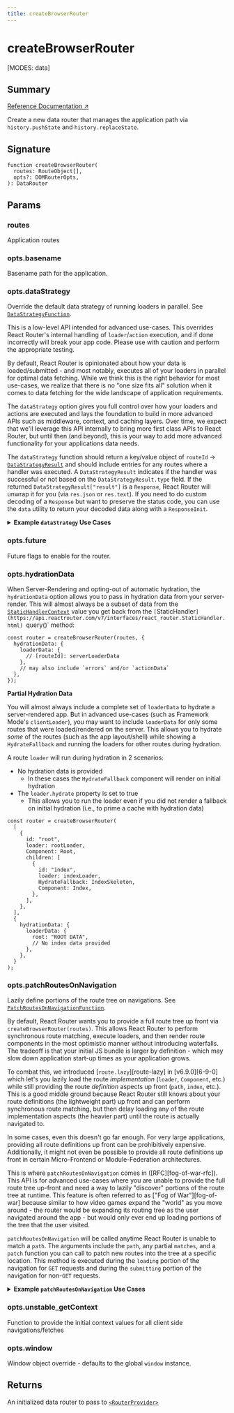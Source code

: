 ```yaml
---
title: createBrowserRouter
---
```


# createBrowserRouter

<!--
⚠️ ⚠️ IMPORTANT ⚠️ ⚠️ 

Thank you for helping improve our documentation!

This file is auto-generated from the JSDoc comments in the source
code, so please edit the JSDoc comments in the file below and this
file will be re-generated once those changes are merged.

https://github.com/remix-run/react-router/blob/main/packages/react-router/lib/dom/lib.tsx
-->

[MODES: data]

## Summary

[Reference Documentation ↗](https://api.reactrouter.com/v7/functions/react_router.createBrowserRouter.html)

Create a new data router that manages the application path via `history.pushState`
and `history.replaceState`.

## Signature

```tsx
function createBrowserRouter(
  routes: RouteObject[],
  opts?: DOMRouterOpts,
): DataRouter
```

## Params

### routes

Application routes

### opts.basename

Basename path for the application.

### opts.dataStrategy

Override the default data strategy of running loaders in parallel.
See [`DataStrategyFunction`](https://api.reactrouter.com/v7/interfaces/react_router.DataStrategyFunction.html).

<docs-warning>This is a low-level API intended for advanced use-cases. This
overrides React Router's internal handling of `loader`/`action` execution,
and if done incorrectly will break your app code. Please use with caution
and perform the appropriate testing.</docs-warning>

By default, React Router is opinionated about how your data is loaded/submitted -
and most notably, executes all of your loaders in parallel for optimal data
fetching. While we think this is the right behavior for most use-cases, we
realize that there is no "one size fits all" solution when it comes to data
fetching for the wide landscape of application requirements.

The `dataStrategy` option gives you full control over how your loaders and
actions are executed and lays the foundation to build in more advanced APIs
such as middleware, context, and caching layers. Over time, we expect that
we'll leverage this API internally to bring more first class APIs to React
Router, but until then (and beyond), this is your way to add more advanced
functionality for your applications data needs.

The `dataStrategy` function should return a key/value object of
`routeId` -> [`DataStrategyResult`](https://api.reactrouter.com/v7/interfaces/react_router.DataStrategyResult.html) and should include entries for any routes
where a handler was executed. A `DataStrategyResult` indicates if the handler
was successful or not based on the `DataStrategyResult.type` field. If the
returned `DataStrategyResult["result"]` is a `Response`, React Router will
unwrap it for you (via `res.json` or `res.text`). If you need to do custom
decoding of a `Response` but want to preserve the status code, you can use
the `data` utility to return your decoded data along with a `ResponseInit`.

<details>
<summary><b>Example <code>dataStrategy</code> Use Cases</b></summary>

**Adding logging**

In the simplest case, let's look at hooking into this API to add some logging
for when our route loaders/actions execute:

```ts
let router = createBrowserRouter(routes, {
  async dataStrategy({ request, matches }) {
    const matchesToLoad = matches.filter((m) => m.shouldLoad);
    const results = {};
    await Promise.all(
      matchesToLoad.map(async (match) => {
        console.log(`Processing ${match.route.id}`);
        results[match.route.id] = await match.resolve();;
      })
    );
    return results;
  },
});
```

**Middleware**

Let's define a middleware on each route via `handle` and call middleware
sequentially first, then call all loaders in parallel - providing any data
made available via the middleware:

```ts
const routes = [
  {
    id: "parent",
    path: "/parent",
    loader({ request }, context) {
       // ...
    },
    handle: {
      async middleware({ request }, context) {
        context.parent = "PARENT MIDDLEWARE";
      },
    },
    children: [
      {
        id: "child",
        path: "child",
        loader({ request }, context) {
          // ...
        },
        handle: {
          async middleware({ request }, context) {
            context.child = "CHILD MIDDLEWARE";
          },
        },
      },
    ],
  },
];

let router = createBrowserRouter(routes, {
  async dataStrategy({ request, params, matches }) {
    // Run middleware sequentially and let them add data to `context`
    let context = {};
    for (const match of matches) {
      if (match.route.handle?.middleware) {
        await match.route.handle.middleware(
          { request, params },
          context
        );
      }
    }

    // Run loaders in parallel with the `context` value
    let matchesToLoad = matches.filter((m) => m.shouldLoad);
    let results = await Promise.all(
      matchesToLoad.map((match, i) =>
        match.resolve((handler) => {
          // Whatever you pass to `handler` will be passed as the 2nd parameter
          // to your loader/action
          return handler(context);
        })
      )
    );
    return results.reduce(
      (acc, result, i) =>
        Object.assign(acc, {
          [matchesToLoad[i].route.id]: result,
        }),
      {}
    );
  },
});
```

**Custom Handler**

It's also possible you don't even want to define a loader implementation at
the route level. Maybe you want to just determine the routes and issue a single
GraphQL request for all of your data? You can do that by setting your
`route.loader=true` so it qualifies as "having a loader", and then store GQL
fragments on `route.handle`:

```ts
const routes = [
  {
    id: "parent",
    path: "/parent",
    loader: true,
    handle: {
      gql: gql`
        fragment Parent on Whatever {
          parentField
        }
      `,
    },
    children: [
      {
        id: "child",
        path: "child",
        loader: true,
        handle: {
          gql: gql`
            fragment Child on Whatever {
              childField
            }
          `,
        },
      },
    ],
  },
];

let router = createBrowserRouter(routes, {
  async dataStrategy({ request, params, matches }) {
    // Compose route fragments into a single GQL payload
    let gql = getFragmentsFromRouteHandles(matches);
    let data = await fetchGql(gql);
    // Parse results back out into individual route level `DataStrategyResult`'s
    // keyed by `routeId`
    let results = parseResultsFromGql(data);
    return results;
  },
});
```
</details>

### opts.future

Future flags to enable for the router.

### opts.hydrationData

When Server-Rendering and opting-out of automatic hydration, the `hydrationData`
option allows you to pass in hydration data from your server-render. This will
almost always be a subset of data from the [`StaticHandlerContext`](https://api.reactrouter.com/v7/interfaces/react_router.StaticHandlerContext.html) value you
get back from the `[`StaticHandler`](https://api.reactrouter.com/v7/interfaces/react_router.StaticHandler.html) `query()` method:

```tsx
const router = createBrowserRouter(routes, {
  hydrationData: {
    loaderData: {
      // [routeId]: serverLoaderData
    },
    // may also include `errors` and/or `actionData`
  },
});
```

**Partial Hydration Data**

You will almost always include a complete set of `loaderData` to hydrate a
server-rendered app. But in advanced use-cases (such as Framework Mode's
`clientLoader`), you may want to include `loaderData` for only some routes
that were loaded/rendered on the server. This allows you to hydrate _some_
of the routes (such as the app layout/shell) while showing a `HydrateFallback`
and running the loaders for other routes during hydration.

A route `loader` will run during hydration in 2 scenarios:

 - No hydration data is provided
   - In these cases the `HydrateFallback` component will render on initial hydration
 - The `loader.hydrate` property is set to true
   - This allows you to run the loader even if you did not render a fallback
     on initial hydration (i.e., to prime a cache with hydration data)

```tsx
const router = createBrowserRouter(
  [
    {
      id: "root",
      loader: rootLoader,
      Component: Root,
      children: [
        {
          id: "index",
          loader: indexLoader,
          HydrateFallback: IndexSkeleton,
          Component: Index,
        },
      ],
    },
  ],
  {
    hydrationData: {
      loaderData: {
        root: "ROOT DATA",
        // No index data provided
      },
    },
  }
);
```

### opts.patchRoutesOnNavigation

Lazily define portions of the route tree on navigations.
See [`PatchRoutesOnNavigationFunction`](https://api.reactrouter.com/v7/types/react_router.PatchRoutesOnNavigationFunction.html).

By default, React Router wants you to provide a full route tree up front via
`createBrowserRouter(routes)`. This allows React Router to perform synchronous
route matching, execute loaders, and then render route components in the most
optimistic manner without introducing waterfalls. The tradeoff is that your
initial JS bundle is larger by definition - which may slow down application
start-up times as your application grows.

To combat this, we introduced [`route.lazy`][route-lazy] in [v6.9.0][6-9-0]
which let's you lazily load the route _implementation_ (`loader`, `Component`,
etc.) while still providing the route _definition_ aspects up front (`path`,
`index`, etc.). This is a good middle ground because React Router still knows
about your route definitions (the lightweight part) up front and can perform
synchronous route matching, but then delay loading any of the route implementation
aspects (the heavier part) until the route is actually navigated to.

In some cases, even this doesn't go far enough. For very large applications,
providing all route definitions up front can be prohibitively expensive.
Additionally, it might not even be possible to provide all route definitions
up front in certain Micro-Frontend or Module-Federation architectures.

This is where `patchRoutesOnNavigation` comes in ([RFC][fog-of-war-rfc]).
This API is for advanced use-cases where you are unable to provide the full
route tree up-front and need a way to lazily "discover" portions of the route
tree at runtime. This feature is often referred to as ["Fog of War"][fog-of-war]
because similar to how video games expand the "world" as you move around -
the router would be expanding its routing tree as the user navigated around
the app - but would only ever end up loading portions of the tree that the
user visited.

`patchRoutesOnNavigation` will be called anytime React Router is unable to
match a `path`. The arguments include the `path`, any partial `matches`, and
a `patch` function you can call to patch new routes into the tree at a
specific location. This method is executed during the `loading` portion of
the navigation for `GET` requests and during the `submitting` portion of the
navigation for non-`GET` requests.

<details>
  <summary><b>Example <code>patchRoutesOnNavigation</code> Use Cases</b></summary>

  **Patching children into an existing route**

  ```tsx
  const router = createBrowserRouter(
    [
      {
        id: "root",
        path: "/",
        Component: RootComponent,
      },
    ],
    {
      async patchRoutesOnNavigation({ path, patch }) {
        if (path === "/a") {
          // Load/patch the `a` route as a child of the route with id `root`
          let route = await getARoute();
          //  ^ { path: 'a', Component: A }
          patch("root", [route]);
        }
      },
    }
  );
  ```

  In the above example, if the user clicks a link to `/a`, React Router won't
  match any routes initially and will call `patchRoutesOnNavigation` with a
  `path = "/a"` and a `matches` array containing the root route match. By calling
  `patch('root', [route])`, the new route will be added to the route tree as a
  child of the `root` route and React Router will perform matching on the updated
  routes. This time it will successfully match the `/a` path and the navigation
  will complete successfully.

  **Patching new root-level routes**

  If you need to patch a new route to the top of the tree (i.e., it doesn't
  have a parent), you can pass `null` as the `routeId`:

  ```tsx
  const router = createBrowserRouter(
    [
      {
        id: "root",
        path: "/",
        Component: RootComponent,
      },
    ],
    {
      async patchRoutesOnNavigation({ path, patch }) {
        if (path === "/root-sibling") {
          // Load/patch the `/root-sibling` route as a sibling of the root route
          let route = await getRootSiblingRoute();
          //  ^ { path: '/root-sibling', Component: RootSibling }
          patch(null, [route]);
        }
      },
    }
  );
  ```

  **Patching sub-trees asynchronously**

  You can also perform asynchronous matching to lazily fetch entire sections
of your application:

  ```jsx
  let router = createBrowserRouter(
    [
      {
        path: "/",
        Component: Home,
      },
    ],
    {
      async patchRoutesOnNavigation({ path, patch }) {
        if (path.startsWith("/dashboard")) {
          let children = await import("./dashboard");
          patch(null, children);
        }
        if (path.startsWith("/account")) {
          let children = await import("./account");
          patch(null, children);
        }
      },
    }
  );
  ```

  <docs-info>If in-progress execution of `patchRoutesOnNavigation` is
  interrupted by a subsequent navigation, then any remaining `patch` calls
  in the interrupted execution will not update the route tree because the
  operation was cancelled.</docs-info>

  **Co-locating route discovery with route definition**

  If you don't wish to perform your own pseudo-matching, you can leverage the
partial `matches` array and the `handle` field on a route to keep the children
definitions co-located:

  ```jsx
  let router = createBrowserRouter(
    [
      {
        path: "/",
        Component: Home,
      },
      {
        path: "/dashboard",
        children: [
          {
            // If we want to include /dashboard in the critical routes, we need to
            // also include it's index route since patchRoutesOnNavigation will not be
            // called on a navigation to `/dashboard` because it will have successfully
            // matched the `/dashboard` parent route
            index: true,
            // ...
          },
        ],
        handle: {
          lazyChildren: () => import("./dashboard"),
        },
      },
      {
        path: "/account",
        children: [
          {
            index: true,
            // ...
          },
        ],
        handle: {
          lazyChildren: () => import("./account"),
        },
      },
    ],
    {
      async patchRoutesOnNavigation({ matches, patch }) {
        let leafRoute = matches[matches.length - 1]?.route;
        if (leafRoute?.handle?.lazyChildren) {
          let children =
            await leafRoute.handle.lazyChildren();
          patch(leafRoute.id, children);
        }
      },
    }
  );
  ```

  **A note on routes with parameters**

  Because React Router uses ranked routes to find the best match for a given
  path, there is an interesting ambiguity introduced when only a partial route
  tree is known at any given point in time. If we match a fully static route
  such as `path: "/about/contact-us"` then we know we've found the right match
  since it's composed entirely of static URL segments, and thus we do not need
  to bother asking for any other potentially higher-scoring routes.

  However, routes with parameters (dynamic or splat) can't make this assumption
  because there might be a not-yet-discovered route tht scores higher. Consider
  a full route tree such as:

  ```js
  // Assume this is the full route tree for your app
  const routes = [
    {
      path: "/",
      Component: Home,
    },
    {
      id: "blog",
      path: "/blog",
      Component: BlogLayout,
      children: [
        { path: "new", Component: NewPost },
        { path: ":slug", Component: BlogPost },
      ],
    },
  ];
  ```

  And then assume we want to use `patchRoutesOnNavigation` to fill this in
  as the user navigates around:

  ```js
  // Start with only the index route
  const router = createBrowserRouter(
    [
      {
        path: "/",
        Component: Home,
      },
    ],
    {
      patchRoutesOnNavigation({ path, patch }) {
        if (path === "/blog/new") {
          patch("blog", [
            {
              path: "new",
              Component: NewPost,
            },
          ]);
        } else if (path.startsWith("/blog")) {
          patch("blog", [
            {
              path: ":slug",
              Component: BlogPost,
            },
          ]);
        }
      },
    }
  );
  ```

  If the user were to a blog post first (i.e., `/blog/my-post`) we would patch
  in the `:slug` route. Then if the user navigated to `/blog/new` to write a
  new post, we'd match `/blog/:slug` but it wouldn't be the _right_ match!
  We need to call `patchRoutesOnNavigation` just in case there exists a
  higher-scoring route we've not yet discovered, which in this case there is.

  So, anytime React Router matches a path that contains at least one param,
  it will call `patchRoutesOnNavigation` and match routes again just to
  confirm it has found the best match.

  If your `patchRoutesOnNavigation` implementation is expensive or making
  side-effect `fetch` calls to a backend server, you may want to consider
  tracking previously seen routes to avoid over-fetching in cases where you
  know the proper route has already been found. This can usually be as simple
  as maintaining a small cache of prior `path` values for which you've already
  patched in the right routes:

  ```js
  let discoveredRoutes = new Set();

  const router = createBrowserRouter(routes, {
    patchRoutesOnNavigation({ path, patch }) {
      if (discoveredRoutes.has(path)) {
        // We've seen this before so nothing to patch in and we can let the router
        // use the routes it already knows about
        return;
      }

      discoveredRoutes.add(path);

      // ... patch routes in accordingly
    },
  });
  ```
</details>

### opts.unstable_getContext

Function to provide the initial context values for all client side navigations/fetches

### opts.window

Window object override - defaults to the global `window` instance.

## Returns

An initialized data router to pass to [`<RouterProvider>`](../data-routers/RouterProvider)

